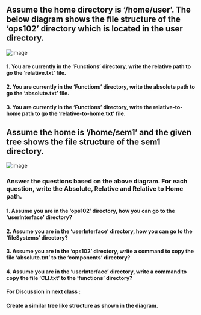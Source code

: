 ## Assume the home directory is ‘/home/user’. The below diagram shows the file structure of the ‘ops102’ directory which is located in the user directory.
![image](https://github.com/pratham-garg-456/OPS102_SLG/assets/81003075/970a154d-94ba-44bc-8c68-2c575e8ebb63)

#### 1.	You are currently in the ‘Functions’ directory, write the relative path to go the ‘relative.txt’ file.
#### 2.	You are currently in the ‘Functions’ directory, write the absolute path to go the ‘absolute.txt’ file.
#### 3.	You are currently in the ‘Functions’ directory, write the relative-to-home path to go the ‘relative-to-home.txt’ file.

## Assume the home is ‘/home/sem1’ and the given tree shows the file structure of the sem1 directory.

![image](https://github.com/pratham-garg-456/OPS102_SLG/assets/81003075/ef9054d5-811e-4b91-b1d5-ba98027c0fde)

### Answer the questions based on the above diagram. For each question, write the Absolute, Relative and Relative to Home path.
#### 1.	Assume you are in the ‘ops102’ directory, how you can go to the ‘userInterface’ directory?
#### 2.	Assume you are in the ‘userInterface’ directory, how you can go to the ‘fileSystems’ directory?
#### 3.	Assume you are in the ‘ops102’ directory, write a command to copy the file ‘absolute.txt’ to the ‘components’ directory?
#### 4.	Assume you are in the ‘userInterface’ directory, write a command to copy the file ‘CLI.txt’ to the ‘functions’ directory?

#### For Discussion in next class :
#### Create a similar tree like structure as shown in the diagram.
